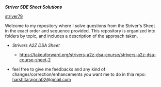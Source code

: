 ***Striver SDE Sheet Solutions***

[striver79](https://github.com/striver79)

Welcome to my repository where I solve questions from the Striver's Sheet in the exact order and sequence provided. This repository is organized into folders by topic, and includes a description of the approach taken.


* *Strivers A2Z DSA Sheet*
  * https://takeuforward.org/strivers-a2z-dsa-course/strivers-a2z-dsa-course-sheet-2

* feel free to give me feedbacks and any kind of changes/correction/enhancements you want me to do in thia repo: harshitarajoria02@gmail.com
 


  



